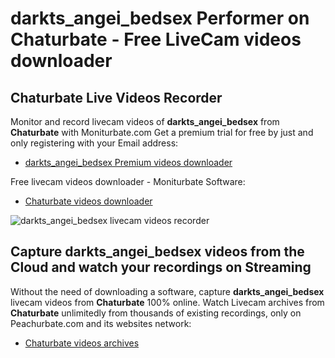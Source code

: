 # darkts_angei_bedsex Performer on Chaturbate - Free LiveCam videos downloader

## Chaturbate Live Videos Recorder

Monitor and record livecam videos of **darkts_angei_bedsex** from **Chaturbate** with Moniturbate.com
Get a premium trial for free by just and only registering with your Email address:
* [darkts_angei_bedsex Premium videos downloader](https://moniturbate.com/request-demo-licence-key.html)

Free livecam videos downloader - Moniturbate Software:
* [Chaturbate videos downloader](https://moniturbate.com/moniturbate-download-software.html)

![darkts_angei_bedsex livecam videos recorder](https://peachurnet.com/templates/moniturbate-software.png)


## Capture darkts_angei_bedsex videos from the Cloud and watch your recordings on Streaming

Without the need of downloading a software, capture **darkts_angei_bedsex** livecam videos from **Chaturbate** 100% online.
Watch Livecam archives from **Chaturbate** unlimitedly from thousands of existing recordings, only on Peachurbate.com and its websites network:
* [Chaturbate videos archives](https://peachurnet.com/)